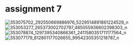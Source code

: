# assignment 7

![353075702_292550669886976_5229514891861224529_n](https://github.com/DefenShahria/assignment7/assets/101829607/56b980bb-086b-430b-b5bf-e55ee51839b9)
![353053277_265373002702797_485055936602398303_n](https://github.com/DefenShahria/assignment7/assets/101829607/6bfceeda-08a3-47bc-aed4-b7379cbd41e5)
![353078874_1297395340866361_2411580351711177564_n](https://github.com/DefenShahria/assignment7/assets/101829607/ad5725b8-048e-4c37-9002-0050f9c20fa8)
![353077179_812801177026655_99542305351218787_n](https://github.com/DefenShahria/assignment7/assets/101829607/86abd0a2-023e-4e19-a116-fafaf73d5d47)
